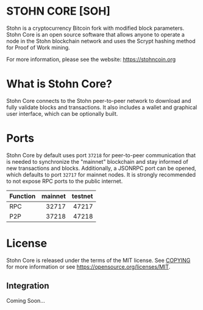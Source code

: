 <h1>STOHN CORE [SOH]</h1>

Stohn is a cryptocurrency Bitcoin fork with modified block parameters. Stohn Core is an open source software that allows anyone to operate a node in the Stohn blockchain network and uses the Scrypt hashing method for Proof of Work mining.

For more information, please see the website:
https://stohncoin.org

What is Stohn Core?
=====================================

Stohn Core connects to the Stohn peer-to-peer network to download and fully
validate blocks and transactions. It also includes a wallet and graphical user
interface, which can be optionally built.

Ports
=====================================

Stohn Core by default uses port `37218` for peer-to-peer communication that
is needed to synchronize the "mainnet" blockchain and stay informed of new
transactions and blocks. Additionally, a JSONRPC port can be opened, which
defaults to port `32717` for mainnet nodes. It is strongly recommended to not
expose RPC ports to the public internet.

| Function | mainnet | testnet |
| :------- | ------: | ------: |
| RPC     |   32717 |   47217 |
| P2P     |   37218 |   47218 |

License
=====================================

Stohn Core is released under the terms of the MIT license. See [COPYING](COPYING) for more
information or see https://opensource.org/licenses/MIT.

Integration
-----------

Coming Soon...
